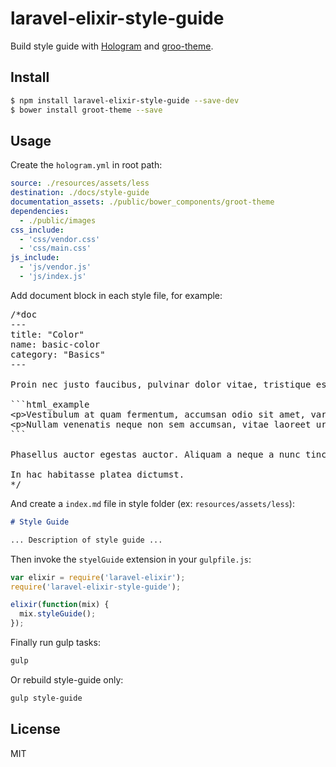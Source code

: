 # laravel-elixir-style-guide

Build style guide with [Hologram](https://github.com/trulia/hologram) and [groo-theme](https://github.com/jaceju/groot-theme).

## Install

```sh
$ npm install laravel-elixir-style-guide --save-dev
$ bower install groot-theme --save
```

## Usage

Create the `hologram.yml` in root path:

```yaml
source: ./resources/assets/less
destination: ./docs/style-guide
documentation_assets: ./public/bower_components/groot-theme
dependencies:
  - ./public/images
css_include:
  - 'css/vendor.css'
  - 'css/main.css'
js_include:
  - 'js/vendor.js'
  - 'js/index.js'
```

Add document block in each style file, for example:

<pre lang="less">
/*doc
---
title: "Color"
name: basic-color
category: "Basics"
---

Proin nec justo faucibus, pulvinar dolor vitae, tristique est.

```html_example
&lt;p&gt;Vestibulum at quam fermentum, accumsan odio sit amet, varius justo.&lt;/p&gt;
&lt;p&gt;Nullam venenatis neque non sem accumsan, vitae laoreet urna condimentum.&lt;/p&gt;
```

Phasellus auctor egestas auctor. Aliquam a neque a nunc tincidunt sodales sit amet a sapien.

In hac habitasse platea dictumst.
*/
</pre>

And create a `index.md` file in style folder (ex: `resources/assets/less`):

```md
# Style Guide

... Description of style guide ...
```

Then invoke the `styelGuide` extension in your `gulpfile.js`:

```javascript
var elixir = require('laravel-elixir');
require('laravel-elixir-style-guide');

elixir(function(mix) {
  mix.styleGuide();
});
```

Finally run gulp tasks:

```bash
gulp
```

Or rebuild style-guide only:

```bash
gulp style-guide
```

## License

MIT

